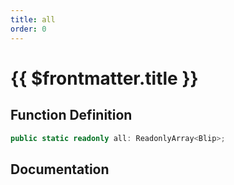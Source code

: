 ```yaml
---
title: all
order: 0
---
```


# {{ $frontmatter.title }}

## Function Definition

```ts
public static readonly all: ReadonlyArray<Blip>;
```

## Documentation

<!--@include: ./parts/all.md-->
